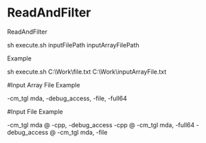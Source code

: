 # ReadAndFilter

ReadAndFilter

sh execute.sh   inputFilePath   inputArrayFilePath

Example

sh execute.sh  C:\\Work\file.txt  C:\\Work\inputArrayFile.txt

#Input Array File Example
 
-cm_tgl mda, -debug_access, -file, -full64

#Input File Example
 
-cm_tgl mda @ -cpp, -debug_access
-cpp @ -cm_tgl mda, -full64
-debug_access @ -cm_tgl mda, -file

